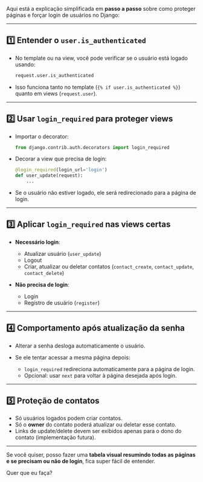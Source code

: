 Aqui está a explicação simplificada em **passo a passo** sobre como proteger páginas e forçar login de usuários no Django:

---

## **1️⃣ Entender o `user.is_authenticated`**

* No template ou na view, você pode verificar se o usuário está logado usando:

  ```python
  request.user.is_authenticated
  ```
* Isso funciona tanto no template (`{% if user.is_authenticated %}`) quanto em views (`request.user`).

---

## **2️⃣ Usar `login_required` para proteger views**

* Importar o decorator:

  ```python
  from django.contrib.auth.decorators import login_required
  ```
* Decorar a view que precisa de login:

  ```python
  @login_required(login_url='login')
  def user_update(request):
      ...
  ```
* Se o usuário não estiver logado, ele será redirecionado para a página de login.

---

## **3️⃣ Aplicar `login_required` nas views certas**

* **Necessário login**:

  * Atualizar usuário (`user_update`)
  * Logout
  * Criar, atualizar ou deletar contatos (`contact_create`, `contact_update`, `contact_delete`)
* **Não precisa de login**:

  * Login
  * Registro de usuário (`register`)

---

## **4️⃣ Comportamento após atualização da senha**

* Alterar a senha desloga automaticamente o usuário.
* Se ele tentar acessar a mesma página depois:

  * `login_required` redireciona automaticamente para a página de login.
  * Opcional: usar `next` para voltar à página desejada após login.

---

## **5️⃣ Proteção de contatos**

* Só usuários logados podem criar contatos.
* Só o **owner** do contato poderá atualizar ou deletar esse contato.
* Links de update/delete devem ser exibidos apenas para o dono do contato (implementação futura).

---

Se você quiser, posso fazer uma **tabela visual resumindo todas as páginas e se precisam ou não de login**, fica super fácil de entender.

Quer que eu faça?

